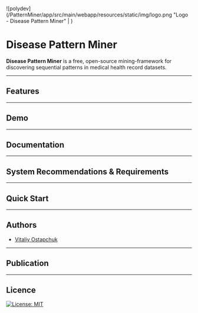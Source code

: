 ![polydev](/PatternMiner/app/src/main/webapp/resources/static/img/logo.png "Logo - Disease Pattern Miner" | )

# Disease Pattern Miner

**Disease Pattern Miner** is a free, open-source mining-framework for discovering sequential patterns in medical health record datasets.

******

## Features


******

## Demo


******

## Documentation


******

## System Recommendations & Requirements


******

## Quick Start


******

## Authors
* [Vitaliy Ostapchuk](mailto:vostapch@stud.hs-heilbronn.de)
******

## Publication


******

## Licence
[![License: MIT](https://img.shields.io/badge/License-MIT-yellow.svg)](https://opensource.org/licenses/MIT)
      
